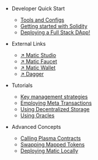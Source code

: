 * Developer Quick Start
  * [Tools and Configs](tools.md)
  * [Getting started with Solidity](solidity.md)
  * [Deploying a Full Stack DApp!](dapp.md)
* External Links
  * [↗︎ Matic Studio](studio.md)
  * [↗︎ Matic Faucet](https://faucet.matic.network)
  * [↗︎ Matic Wallet](https://wallet.matic.network)
  * [↗︎ Dagger](https://matic.network/dagger/)



* Tutorials
  * [Key management strategies](tutorial-key-management.md)
  * [Employing Meta Transactions](tutorial-metatransactions.md)
  * [Using Decentralized Storage](tutorial-decentralized-storage.md)
  * [Using Oracles](tutorial-oracles.md)

* Advanced Concepts
  * [Calling Plasma Contracts](advanced-calling.md)
  * [Swapping Mapped Tokens](advanced-swapping-tokens.md)
  * [Deploying Matic Locally](advanced-deploying-locally.md)